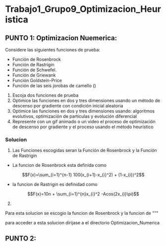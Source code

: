 # Trabajo1_Grupo9_Optimizacion_Heuristica

## PUNTO 1:  Optimizacion Nuemerica:
Considere las siguientes funciones de prueba:

* Función de Rosenbrock
* Función de Rastrigin
* Función de Schwefel.
* Función de Griewank
* Función Goldstein-Price
* Función de las seis jorobas de camello ()

1. Escoja dos funciones de prueba
2. Optimice las funciones en dos y tres dimensiones usando un método de descenso por gradiente con condición inicial aleatoria
3. Optimice las funciones en dos y tres dimensiones usando: algoritmos evolutivos, optimización de partículas y evolución diferencial
4. Represente con un gif animado o un video el proceso de optimización de descenso por gradiente y el proceso usando el método heurístico
 
### Solucion

1. Las Funciones escogidas seran la Función de Rosenbrock y la Función de Rastrigin
* La funcion de Rosenbrock esta definida como
```math
F(x)=\sum_{i=1}^{n-1} 100(x_{i+1}-x_{i}^2) + (1-x_{i})^2
```
* la funcion de Rastrigin es definidad como 
```math
F(x)=10n + \sum_{i=1}^{n}x_{i}^2 -Acos(2x_{i}\pi)
```
2. 
Para esta solucion se escogio la funcion de Rosenbrock y la funcion de  """ 

para acceder a esta solucion dirijase a el directorio Optimizacion_Numerica


## PUNTO 2: